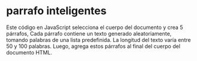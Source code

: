 # parrafo inteligentes 

Este código en JavaScript selecciona el cuerpo del documento y crea 5 párrafos, Cada párrafo contiene un texto generado aleatoriamente, tomando palabras de una lista predefinida. La longitud del texto varía entre 50 y 100 palabras. Luego, agrega estos párrafos al final del cuerpo del documento HTML.  